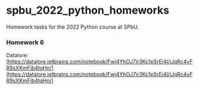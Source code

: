 # spbu_2022_python_homeworks

Homework tasks for the 2022 Python course at SPbU.

### Homework 6

Datalore: [https://datalore.jetbrains.com/notebook/Fwj4YhOJ7ir3Kc1p5rEi4l/iJqRc4vFR9sXKmFib4tgHn/](https://datalore.jetbrains.com/notebook/Fwj4YhOJ7ir3Kc1p5rEi4l/iJqRc4vFR9sXKmFib4tgHn/)
